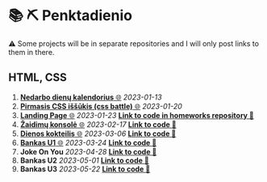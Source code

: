 # 📚 ⛏️ Penktadienio

⚠️ Some projects will be in separate repositories and I will only post links to them in there.

## HTML, CSS

1. [**Nedarbo dienų kalendorius** 🌐](https://htmlpreview.github.io/?https://github.com/codevivi/BIT_JS-2023-01-09_friday-assignments/blob/master/2023-01-13-Fr_nedarbo-dienu-kalendorius/index.html) _2023-01-13_
2. [**Pirmasis CSS iššūkis (css battle)** 🌐](https://codevivi.github.io/2023-01-20-Fr_css-battle/index.html) _2023-01-20_
3. [**Landing Page** 🌐](https://htmlpreview.github.io/?https://github.com/codevivi/BIT_JS-2023-01-09_homeworks/blob/master/2023-01-23_landing-page/index.html) _2023-01-23_ [**Link to code in homeworks repository 📂**](https://github.com/codevivi/BIT_JS-2023-01-09_homeworks/tree/master/2023-01-23_landing-page)
4. [**Žaidimų konsolė** 🌐](https://codevivi.github.io/game-console) _2023-02-17_ [**Link to code 📂**](https://github.com/codevivi/game-console)
5. [**Dienos kokteilis** 🌐](https://codevivi.github.io/cocktail-of-the-day/) _2023-03-06_ [**Link to code 📂**](https://github.com/codevivi/cocktail-of-the-day)
6. [**Bankas U1** 🌐](https://codevivi.github.io/bank-u1/) _2023-03-24_ [**Link to code 📂**](https://github.com/codevivi/bank-u1)
7. **Joke On You** _2023-04-28_ [**Link to code 📂**](https://github.com/codevivi/joke-on-you)
8. **Bankas U2** _2023-05-01_ [**Link to code 📂**](https://github.com/codevivi/bank-u2)
9. **Bankas U3** _2023-05-22_ [**Link to code 📂**](https://github.com/codevivi/bank-u3)

